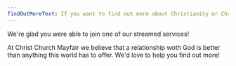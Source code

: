 ```yaml
---
findOutMoreText: If you want to find out more about Christianity or Christ Church Mayfair then Nick would love to hear from you.
---
```


We're glad you were able to join one of our streamed services!

At Christ Church Mayfair we believe that a relationship woth God is better than anything this world has to offer. We'd love to help you find out more!

<!--If you want to find out more about Christ Church Mayfair you are welcome to explore this website, listen to our recorded Bible talks or reach out to ask us some questions.-->
